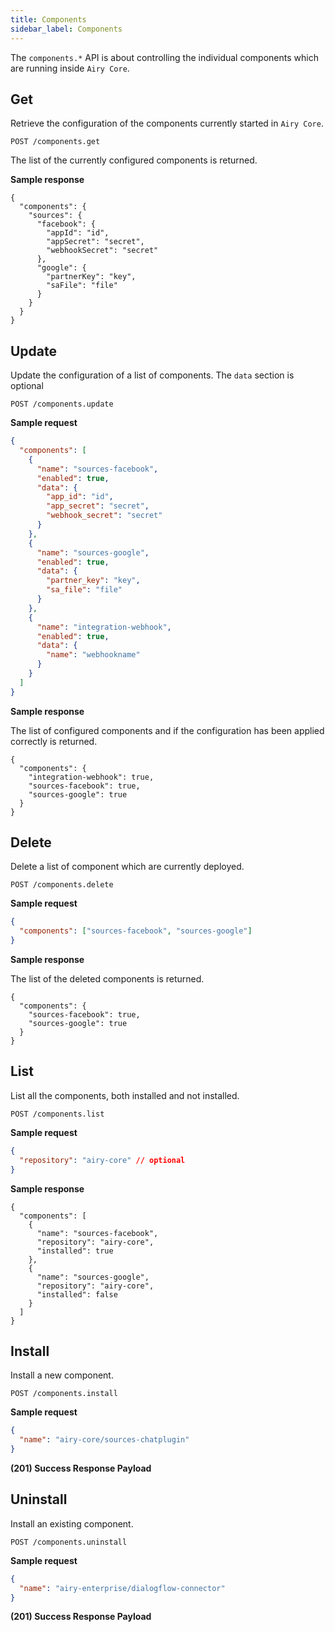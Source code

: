 ```yaml
---
title: Components
sidebar_label: Components
---
```


The `components.*` API is about controlling the individual components which are running inside `Airy Core`.

## Get

Retrieve the configuration of the components currently started in `Airy Core`.

`POST /components.get`

The list of the currently configured components is returned.

**Sample response**

```json5
{
  "components": {
    "sources": {
      "facebook": {
        "appId": "id",
        "appSecret": "secret",
        "webhookSecret": "secret"
      },
      "google": {
        "partnerKey": "key",
        "saFile": "file"
      }
    }
  }
}
```

## Update

Update the configuration of a list of components. The `data` section is optional

`POST /components.update`

**Sample request**

```json
{
  "components": [
    {
      "name": "sources-facebook",
      "enabled": true,
      "data": {
        "app_id": "id",
        "app_secret": "secret",
        "webhook_secret": "secret"
      }
    },
    {
      "name": "sources-google",
      "enabled": true,
      "data": {
        "partner_key": "key",
        "sa_file": "file"
      }
    },
    {
      "name": "integration-webhook",
      "enabled": true,
      "data": {
        "name": "webhookname"
      }
    }
  ]
}
```

**Sample response**

The list of configured components and if the configuration has been applied correctly is returned.

```json5
{
  "components": {
    "integration-webhook": true,
    "sources-facebook": true,
    "sources-google": true
  }
}
```

## Delete

Delete a list of component which are currently deployed.

`POST /components.delete`

**Sample request**

```json
{
  "components": ["sources-facebook", "sources-google"]
}
```

**Sample response**

The list of the deleted components is returned.

```json5
{
  "components": {
    "sources-facebook": true,
    "sources-google": true
  }
}
```

## List

List all the components, both installed and not installed.

`POST /components.list`

**Sample request**

```json
{
  "repository": "airy-core" // optional
}
```

**Sample response**

```json5
{
  "components": [
    {
      "name": "sources-facebook",
      "repository": "airy-core",
      "installed": true
    },
    {
      "name": "sources-google",
      "repository": "airy-core",
      "installed": false
    }
  ]
}
```

## Install

Install a new component.

`POST /components.install`

**Sample request**

```json
{
  "name": "airy-core/sources-chatplugin"
}
```

**(201) Success Response Payload**

## Uninstall

Install an existing component.

`POST /components.uninstall`

**Sample request**

```json
{
  "name": "airy-enterprise/dialogflow-connector"
}
```

**(201) Success Response Payload**

```

```
